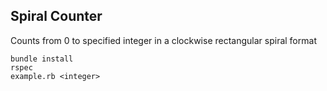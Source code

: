 ## Spiral Counter

Counts from 0 to specified integer in a clockwise rectangular spiral
format

```
bundle install
rspec
example.rb <integer>
```
